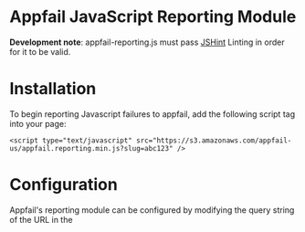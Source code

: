 Appfail JavaScript Reporting Module
==================

**Development note**: appfail-reporting.js must pass [JSHint](http://jshint.com) Linting in order for it to be valid.

Installation
==================
To begin reporting Javascript failures to appfail, add the following script tag into your page:
```
<script type="text/javascript" src="https://s3.amazonaws.com/appfail-us/appfail.reporting.min.js?slug=abc123" />
```

Configuration
==================

Appfail's reporting module can be configured by modifying the query string of the URL in the <script /> tag, or by calling a javascript function.

**Settings that can be configured, and their defaults:**
```
appfail.configure({
	slug: 'abc123', 			// your app slug
	processInterval: 10, 	// how often the errors should be sent to the server (try not to DDoS it!)
	daysToStore: 7,			// number of days before stored errors are invalidated
	onBeforeStore: null		// function to parse the report values before it's stored or sent to the server
});
```

** Query string **
Each of these settings can be configured via the query string of the URL in the <script /> include.
<script type="text/javascript" src="https://s3.amazonaws.com/appfail-us/appfail.reporting.min.js?slug=abc123" />

**The following functions are exposed**

- `appfail.reporting.catchManual(e)` use with a `try {} catch(e) {}`
- `appfail.reporting.processQueue()` for manually sending the queue of errors
- `appfail.reporting.storeQueue()` push the current `messageQueue` to `localStorage`
- `appfail.reporting.loadStoredErrors()` restore the saved errors from `localStorage` to the internal `messageQueue`. **Note:** This does not automatically run `processQueue`, and will need to be manually triggered.

Links & Resources
==================

The REST API for Appfail is documented here:
http://support.appfail.net/kb/rest-api-for-reporting-failures/rest-api-documentation-for-failure-reporting